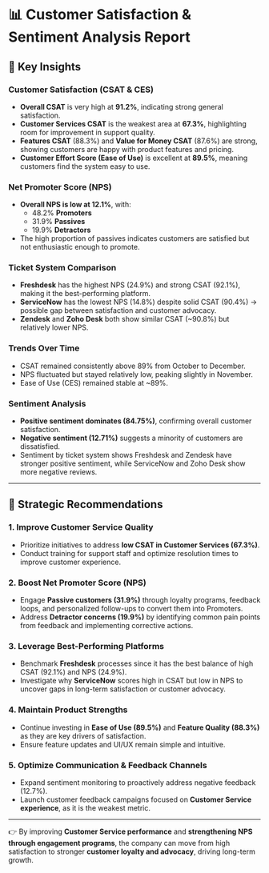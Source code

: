 # 📊 Customer Satisfaction & Sentiment Analysis Report  

## 🔑 Key Insights  

### Customer Satisfaction (CSAT & CES)  
- **Overall CSAT** is very high at **91.2%**, indicating strong general satisfaction.  
- **Customer Services CSAT** is the weakest area at **67.3%**, highlighting room for improvement in support quality.  
- **Features CSAT** (88.3%) and **Value for Money CSAT** (87.6%) are strong, showing customers are happy with product features and pricing.  
- **Customer Effort Score (Ease of Use)** is excellent at **89.5%**, meaning customers find the system easy to use.  

### Net Promoter Score (NPS)  
- **Overall NPS is low at 12.1%**, with:  
  - 48.2% **Promoters**  
  - 31.9% **Passives**  
  - 19.9% **Detractors**  
- The high proportion of passives indicates customers are satisfied but not enthusiastic enough to promote.  

### Ticket System Comparison  
- **Freshdesk** has the highest NPS (24.9%) and strong CSAT (92.1%), making it the best-performing platform.  
- **ServiceNow** has the lowest NPS (14.8%) despite solid CSAT (90.4%) → possible gap between satisfaction and customer advocacy.  
- **Zendesk** and **Zoho Desk** both show similar CSAT (~90.8%) but relatively lower NPS.  

### Trends Over Time  
- CSAT remained consistently above 89% from October to December.  
- NPS fluctuated but stayed relatively low, peaking slightly in November.  
- Ease of Use (CES) remained stable at ~89%.  

### Sentiment Analysis  
- **Positive sentiment dominates (84.75%)**, confirming overall customer satisfaction.  
- **Negative sentiment (12.71%)** suggests a minority of customers are dissatisfied.  
- Sentiment by ticket system shows Freshdesk and Zendesk have stronger positive sentiment, while ServiceNow and Zoho Desk show more negative reviews.  

---

## 🎯 Strategic Recommendations  

### 1. Improve Customer Service Quality  
- Prioritize initiatives to address **low CSAT in Customer Services (67.3%)**.  
- Conduct training for support staff and optimize resolution times to improve customer experience.  

### 2. Boost Net Promoter Score (NPS)  
- Engage **Passive customers (31.9%)** through loyalty programs, feedback loops, and personalized follow-ups to convert them into Promoters.  
- Address **Detractor concerns (19.9%)** by identifying common pain points from feedback and implementing corrective actions.  

### 3. Leverage Best-Performing Platforms  
- Benchmark **Freshdesk** processes since it has the best balance of high CSAT (92.1%) and NPS (24.9%).  
- Investigate why **ServiceNow** scores high in CSAT but low in NPS to uncover gaps in long-term satisfaction or customer advocacy.  

### 4. Maintain Product Strengths  
- Continue investing in **Ease of Use (89.5%)** and **Feature Quality (88.3%)** as they are key drivers of satisfaction.  
- Ensure feature updates and UI/UX remain simple and intuitive.  

### 5. Optimize Communication & Feedback Channels  
- Expand sentiment monitoring to proactively address negative feedback (12.7%).  
- Launch customer feedback campaigns focused on **Customer Service experience**, as it is the weakest metric.  

---

👉 By improving **Customer Service performance** and **strengthening NPS through engagement programs**, the company can move from high satisfaction to stronger **customer loyalty and advocacy**, driving long-term growth.  
